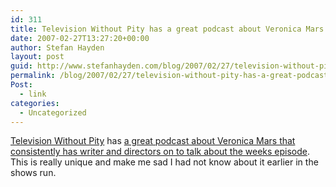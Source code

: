 ```yaml
---
id: 311
title: Television Without Pity has a great podcast about Veronica Mars that consistently has writer and directors on to talk about the weeks episode
date: 2007-02-27T13:27:20+00:00
author: Stefan Hayden
layout: post
guid: http://www.stefanhayden.com/blog/2007/02/27/television-without-pity-has-a-great-podcast-about-veronica-mars-that-consistently-has-writer-and-directors-on-to-talk-about-the-weeks-episode/
permalink: /blog/2007/02/27/television-without-pity-has-a-great-podcast-about-veronica-mars-that-consistently-has-writer-and-directors-on-to-talk-about-the-weeks-episode/
Post:
  - link
categories:
  - Uncategorized
---
```

<p><a href="http://www.televisionwithoutpity.com/">Television Without Pity</a> has <a href="http://odeo.com/channel/129337/view">a great podcast about Veronica Mars that consistently has writer and directors on to talk about the weeks episode</a>. This is really unique and make me sad I had not know about it earlier in the shows run.</p>
